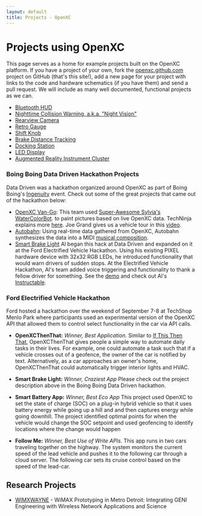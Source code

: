 ```yaml
---
layout: default
title: Projects - OpenXC
---
```


<div class="page-header">
    <h1>Projects using OpenXC</h1>
</div>

This page serves as a home for example projects built on the OpenXC platform. If
you have a project of your own, fork the [openxc.github.com][] project on GitHub
(that's this site!), add a new page for your project with links to the code and
hardware schematics (if you have them) and send a pull request. We will include
as many well documented, functional projects as we can.

* [Bluetooth HUD](/projects/bluetooth-hud.html)
* [Nighttime Collision Warning, a.k.a. "Night Vision"](/projects/nightvision.html)
* [Rearview Camera](/projects/rearview-camera.html)
* [Retro Gauge](/projects/retro-gauge.html)
* [Shift Knob](/projects/shift-knob.html)
* [Brake Distance Tracking](/projects/brakedist.html)
* [Docking Station](/projects/docking-station.html)
* [LED Display](/projects/led-display.html)
* [Augmented Reality Instrument Cluster](/projects/augreality-ic.html)

### Boing Boing Data Driven Hackathon Projects
Data Driven was a hackathon organized around OpenXC as part of Boing
Boing's
<a href="http://boingboing.net/tag/ingenuity">Ingenuity</a> event.
Check out some of the great projects that came out of the hackathon
below:

* [OpenXC Van-Go](http://boingboing.net/2013/09/03/car-tells-robot-artist-what-to.html): This team used [Super-Awesome Sylvia's](http://sylviashow.com/) [WaterColorBot](http://watercolorbot.com/).
  to paint pictures based on live OpenXC data.  TechNinja explains
  more <a
  href="https://www.youtube.com/watch?feature=player_embedded&v=8xWfO5t02wI">here</a>.
  Joe Grand gives us a vehicle tour in this <a
  href="https://www.youtube.com/watch?v=VZedQH9FHiw">video</a>.
* [Autobahn](http://boingboing.net/2013/09/04/car-composes-kraftwerkian-musi.html):
  Using real-time data gathered from OpenXC, Autobahn synthesizes the
  data into a MIDI [musical composition](https://www.youtube.com/watch?feature=player_embedded&v=dj-LJQyGjls#t=39).
* [Smart Brake Light](http://ledpixelart.com/portfolio-item/smart-brake-light-prototype-2/)
  Al began this hack at Data Driven and expanded on it at the Ford
  Electrified Vehicle Hackathon.  Using his existing PIXEL hardware
  device with 32x32 RGB LEDs, he introduced functionality that would
  warn drivers of sudden stops.  At the Electrified Vehicle
  Hackathon, Al's team added voice triggering and functionality to
  thank a fellow driver for something.  See the
  [demo](http://ledpixelart.com/portfolio-item/smart-brake-light-prototype-2/) and check out Al's [Instructable](http://www.instructables.com/id/Smart-Brake-Light-Proof-of-Concept/).

### Ford Electrified Vehicle Hackathon
Ford hosted a hackathon over the weekend of September 7-8 at TechShop Menlo Park where participants used an experimental version of the OpenXC API that allowed them to control select functionality in the car via API calls.

* **OpenXCThenThat:** *Winner, Best Application.* Similar to [If This Then That](http://ifttt.com/), OpenXCThenThat gives people a simple way to automate daily tasks in their lives.  For example, one could automate a task such that if a vehicle crosses out of a geofence, the owner of the car is notified by text.  Alternatively, as a car approaches an owner's home, OpenXCThenThat could automatically trigger interior lights and HVAC.

* **Smart Brake Light:** *Winner, Craziest App* Please check out the project description above in the Boing Boing Data Driven hackathon.

* **Smart Battery App:** *Winner, Best Eco App* This project used OpenXC to set the state of charge (SOC) on a plug-in hybrid vehicle so that it uses battery energy while going up a hill and and then captures energy while going downhill.  The project identified optimal points for when the vehicle would change the SOC setpoint and used geofencing to identify locations where the change would happen

* **Follow Me:** *Winner, Best Use of Write APIs.*  This app runs in two cars traveling together on the highway.  The system monitors the current speed of the lead vehicle and pushes it to the following car through a cloud server. The following car sets its cruise control based on the speed of the lead-car.







## Research Projects

* [WIMXWAYNE](http://groups.geni.net/geni/wiki/WIMXWAYNE) - WiMAX Prototyping in
  Metro Detroit: Integrating GENI Engineering with Wireless Network Applications
  and Science

[openxc.github.com]: https://github.com/openxc/openxc.github.com
